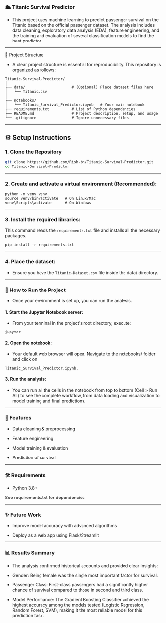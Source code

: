 ### 🛳️ Titanic Survival Predictor

- This project uses machine learning to predict passenger survival on the Titanic based on the official passenger dataset. The analysis includes data cleaning, exploratory data analysis (EDA), feature engineering, and the training and evaluation of several classification models to find the best predictor.
---
📂 Project Structure

- A clear project structure is essential for reproducibility. This repository is organized as follows:
```
Titanic-Survival-Predictor/
│
├── data/                     # (Optional) Place dataset files here
│   └── Titanic.csv
│
├── notebooks/
│   └── Titanic_Survival_Predictor.ipynb   # Your main notebook
├── requirements.txt          # List of Python dependencies
├── README.md                 # Project description, setup, and usage
└── .gitignore                # Ignore unnecessary files
```
---
## ⚙️ Setup Instructions

### 1. Clone the Repository
```bash
git clone https://github.com/Rish-bh/Titanic-Survival-Predictor.git
cd Titanic-Survival-Predictor
```

---
### 2. Create and activate a virtual environment (Recommended):
```
python -m venv venv
source venv/bin/activate   # On Linux/Mac
venv\Scripts\activate      # On Windows
```

---
### 3. Install the required libraries:
This command reads the `requirements.txt` file and installs all the necessary packages.
```
pip install -r requirements.txt
```

---
### 4. Place the dataset:
- Ensure you have the `Titanic-Dataset.csv` file inside the data/ directory.

---
### 🚀 How to Run the Project
- Once your environment is set up, you can run the analysis.

#### 1. Start the Jupyter Notebook server:
- From your terminal in the project's root directory, execute:
```
jupyter
```
#### 2. Open the notebook:
- Your default web browser will open. Navigate to the notebooks/ folder and click on
```
Titanic_Survival_Predictor.ipynb.
```
#### 3. Run the analysis:
- You can run all the cells in the notebook from top to bottom (Cell > Run All) to see the complete workflow, from data loading and visualization to model training and final predictions.

---
### 📌 Features

- Data cleaning & preprocessing

- Feature engineering

- Model training & evaluation

- Prediction of survival

---
### 🛠️ Requirements

- Python 3.8+

See requirements.txt for dependencies

---
### ✨ Future Work

- Improve model accuracy with advanced algorithms

- Deploy as a web app using Flask/Streamlit

---
### 📊 Results Summary
- The analysis confirmed historical accounts and provided clear insights:

* Gender: Being female was the single most important factor for survival.

* Passenger Class: First-class passengers had a significantly higher chance of survival compared to those in second and third class.

* Model Performance: The Gradient Boosting Classifier achieved the highest accuracy among the models tested (Logistic Regression, Random Forest, SVM), making it the most reliable model for this prediction task.
